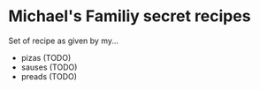 # Michael's Familiy secret recipes

Set of recipe as given by my...

* pizas (TODO)
* sauses (TODO)
* preads (TODO)
